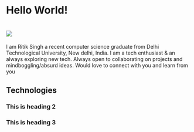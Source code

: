# Hello World! 
# ![]([https://github.com/Your_Repository_Name/Your_GIF_Name.gif](https://media.giphy.com/media/XO8RMtRaK73isIt0i2/giphy.gif))
I am Ritik Singh a recent computer science graduate from Delhi Technological University, New delhi, India. I am a tech enthusiast & an always exploring new tech. Always open to collaborating on projects and mindboggling/absurd ideas. Would love to connect with you and learn from you
## Technologies
### This is heading 2
### This is heading 3
